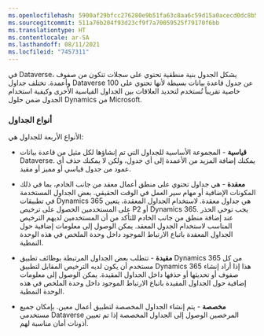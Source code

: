 ```yaml
---
ms.openlocfilehash: 5900af29bfcc276280e9b51fa63c8aa6c59d15a0acecd0dc8b5310d763bf9941
ms.sourcegitcommit: 511a76b204f93d23cf9f7a70059525f79170f6bb
ms.translationtype: HT
ms.contentlocale: ar-SA
ms.lasthandoff: 08/11/2021
ms.locfileid: "7457311"
---
```

في Dataverse، يشكل الجدول بنية منطقية تحتوي على سجلات تتكون من صفوف وأعمدة. تختلف جداول Dataverse عن جدول قاعدة بيانات بسيطة لأنها تحتوي على 100 خاصية تقريباً تُستخدم لتحديد العلاقات بين الجداول القياسية الأخرى وكيفية استخدام الجدول ضمن حلول Dynamics من Microsoft.

### <a name="types-of-tables"></a>أنواع الجداول

الأنواع الأربعة للجداول هي: 

-   **قياسية** - المجموعة الأساسية للجداول التي تم إنشاؤها لكل مثيل من قاعدة بيانات Dataverse. يمكنك إضافة المزيد من الأعمدة إلى أي جدول، ولكن لا يمكنك حذف أي عمود من جدول قياسي أو مميز أو مقيد. 

-   **معقدة** - هي جداول تحتوي على منطق أعمال معقد من جانب الخادم، بما في ذلك المكونات الإضافية أو مهام سير العمل في الوقت الحقيقي. بعض الجداول المستخدمة في تطبيقات Dynamics 365 هي جداول معقدة. لاستخدام الجداول المعقدة، يتعين على المستخدمين الحصول على ترخيص P2 أو Dynamics 365. يجب توخي الحذر عند إضافة منطق من جانب الخادم للتأكد من أن المستخدمين لديهم الترخيص المناسب لاستخدام الجدول المعقد. يمكن الوصول إلى معلومات إضافية حول الجداول المعقدة باتباع الارتباط الموجود داخل وحدة الملخص في هذه الوحدة النمطية.

-   **مقيدة** - تتطلب بعض الجداول المرتبطة بوظائف تطبيق Dynamics 365 من كل مستخدم أن يكون لديه الترخيص المقابل لتطبيق Dynamics 365 هذا إذا أراد إنشاء صفوف أو تحديثها أو حذفها داخل الجداول المقيدة. يمكن الوصول إلى معلومات إضافية حول الجداول المقيدة باتباع الارتباط الموجود داخل وحدة الملخص في هذه الوحدة النمطية.

-   **مخصصة** - يتم إنشاء الجداول المخصصة لتطبيق أعمال معين. بإمكان جميع مستخدمي Dataverse المرخصين الوصول إلى الجداول المخصصة إذا تم تعيين أذونات أمان مناسبة لهم. 
